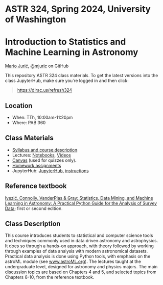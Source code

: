 # ASTR 324, Spring 2024, University of Washington
# Introduction to Statistics and Machine Learning in Astronomy

[Mario Jurić](http://research.majuric.org), [@mjuric](https://github.com/mjuric) on GitHub

This repository ASTR 324 class materials. To get the latest versions into the class JupyterHub, make sure you're logged in and then click:

> https://dirac.us/refresh324

## Location

 * When: TTh, 10:00am-11:20pm
 * Where: PAB 360

## Class Materials

 * [Syllabus and course description](syllabus/syllabus.pdf)
 * Lectures: [Notebooks](lectures/), [Videos](https://dirac.us/videos324)
 * [Canvas](https://canvas.uw.edu/courses/1632630) (used for quizzes only).
 * [Homework assignments](https://github.com/uw-astr-324/astr-324-s24-homeworks)
 * JupyterHub: [JupyterHub](https://dirac.us/hub324), [instructions](https://docs.google.com/document/d/1KPZbA5fGO9UrFUTyuKA6DSQ7aQpQ1VDfT-veuL8Q9Qo/edit?usp=sharing)

## Reference textbook

[Ivezić, Connolly, VanderPlas & Gray: Statistics, Data Mining, and Machine Learning in Astronomy:
A Practical Python Guide for the Analysis of Survey
Data](https://press.princeton.edu/books/hardcover/9780691198309/statistics-data-mining-and-machine-learning-in-astronomy);
first or second edition.

## Class Description

This course introduces students to statistical and computer science tools
and techniques commonly used in data driven astronomy and astrophysics.  It
does so through a hands-on approach, with theory followed by working through
examples of data analysis with modern astronomical datasets.  Practical data
analysis is done using Python tools, with emphasis on the astroML module
(see www.astroML.org).  The lectures taught at the undergraduate level,
designed for astronomy and physics majors.  The main discussion topics are
based on Chapters 4 and 5, and selected topics from Chapters 6-10, from the
reference textbook.
